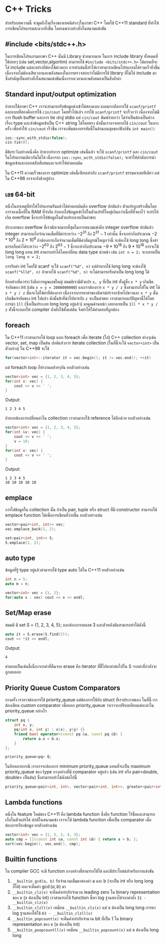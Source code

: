 # C++ Tricks

สำหรับบทความนี้ จะพูดถึงในเรื่องของเทคนิต่างๆในภาษา C++ โดยใช้ C++11 standard ที่ทำให้การเขียนโปรแกรมสะดวกยิ่งขึ้น โดยเฉพาะอย่างยิ่งในสนามแข่งขัน

## #include <bits/stdc++.h>
ในการเขียนโปรแกรมภาษา C++ นั้นมี Library ช่วยมากมาย
ในการ include library ทั้งหมดที่ใช้บ่อยๆ (เช่น set,vector,algoritm) สามารถใช้ ```#include <bits/stdc++.h>``` ได้แทนที่จะใส่ include แต่ละอย่างที่ต้องใช้ต่างหาก การทำเช่นนี้ทำให้เราสามารถเขียนโปรแกรมได้รวดเร็วยิ่งขึ้น เนื่องจากไม่ต้องเสียเวลาและพลังสมองในการตรวจสอบว่าไม่มีการใช้ library ที่ไม่ได้ include มา ซึ่งสำคัญเป็นอย่างยิ่งในสนามแข่งขันเนื่องจากเวลาและพลังสมองเป็นสิ่งล้ำค่า

## Standard input/output optimization
ถ้าหากใช้ภาษา C++ เราจะสามารถรับข้อมูลนำเข้าได้สองแบบ แบบแรกคือการใช้ ```scanf/printf``` และแบบที่สองคือการใช้ ```cin/cout``` โดยทั่วไปแล้ว การใช้ ```scanf/printf``` จะเร็วกว่า เนื่องจากไม่มีการ flush buffer และการ tie เข้าสู่ stdio แต่ ```cin/cout``` พิมพ์ง่ายกว่า ไม่จำเป็นต้องเป็นห่วงเรื่อง type และส่งข้อมูลเข้าเป็น C++ string ได้โดยตรง ดังนั้นเราอาจอยากใช้ ```cin/cout``` ในบางครั้ง เพื่อทำให้ ```cin/cout``` เร็วขึ้น เราจะเพิ่มสองบรรทัดนี้ในด้านบนสุดของฟังก์ชัน ```int main()```:

```cpp
ios::sync_with_stdio(false);
cin.tie(0);
```

มีข้อระวังอย่างหนึ่งคือ ถ้าหากทำการ optimize เช่นนี้แล้ว จะใช้ ```scanf/printf``` และ ```cin/cout``` ในโปรแกรมเดียวกันไม่ได้ เนื่องจาก ```ios::sync_with_stdio(false);``` จะทำให้ลำดับการนำข้อมูลเข้าและออกสลับสับสนและจะทำให้คำตอบผิด

ใน C++11 ความเร็วของการ optimize เช่นนี้เทียบเท่ากับ ```scanf/printf``` ธรรมดาเลยทีเดียว แต่ใน C++98 อาจจะยังช้าอยู่บ้าง

## เลข 64-bit
หนึ่งในสาเหตุที่ทำให้โปรแกรมรันแล้วได้คำตอบผิดคือ overflow ปกติแล้ว ตัวแปรถูกสร้างขึ้นโดยการจองเนื้อที่ใน RAM ที่จำกัด ถ้าหากใส่ข้อมูลเข้าไปในตัวแปรที่ใหญ่เกินกว่าเนื้อที่ที่จองไว้ จะทำให้เกิด overflow ซึ่งจะทำให้ข้อมูลในตัวแปรกลายเป็นค่าขยะ

ประเภทของ overflow ที่เรามักเจอมากที่สุดในการสนามแข่งคือ integer overflow ปกติแล้ว integer สามารถเก็บจำนวนเต็มที่มีค่าระหว่าง $-2^{31}$ ถึง $2^{31} - 1$ เท่านั้น ซึ่งจะเท่ากับประมาณ $-2*10^9$ ถึง $2*10^9$ ถ้าต้องการเก็บจำนวนเต็มที่มีค่าสัมบูรณ์ใหญกว่านี้ จะต้องใช้ long long ซึ่งสามารถก็บค่าได้ระหว่าง $-2^{63}$ ถึง $2^{63} - 1$ ซึ่งจะเท่ากับประมาณ $-9*10^{18}$ ถึง $9*10^{18}$ การจะใช้ long long แทน int สามารถทำได้โดยเปลี่ยน data type นำหน้า เช่น ```int n = 2;``` จะกลายเป็น ```long long n = 2;```

การรับค่า int โดยใช้ scanf จะใช้ ```scanf("%d", n)``` แต่ถ้าหากใช้ long long จะต้องใช้ ```scanf("%lld", n)``` ถ้าหากใช้ ```scanf("%d", n)``` จะไม่สามารถรับค่าเป็น long long ได้

อีกอย่างที่ควรระวังคือการคูณเลขใหญ่ สมมติเรามีตัวแปร ```x, y``` ที่เป็น int ทั้งคู่ซึ่ง ```x * y``` เกินขีดจำกัดของ int (เช่น ```x = y = 2000000000```) และเราต้องการ ```x * y / z``` ซึ่งสามารถใส่ใน int ได้ ```x * y / z``` นั้นจะไม่ใช่ค่าที่ต้องการ เนื่องจากการหาค่าของนิพจน์ทำจากซ้ายไปขวาและ ```x * y``` นั้นเกินขีดจำกัดของ int ไปแล้ว ดังนั้นข้าที่นำไปหารกับ ```z``` จะเป็นค่าขยะ เราสามารถแก้ปัญหานี้ได้โดยการนำ ```1ll``` (ซึ่งเป็นประเภท long long อยู่แล้ว) มาคูณด้านหน้า เลยกลายเป็น ```1ll * x * y / z``` ทั้งนี้จะบอกให้ compiler บังคับใช้ตั้งแต่ต้น จึงทำให้ได้คำตอบที่ถูกต้อง

## foreach
ใน C++11 เราสามารถใช้ loop แบบ foreach เพื่อ iterate (ไล่) C++ collection ต่างๆเช่น vector, set, map เป็นต้น ปกติแล้วการ iterate collection (ในที่นี้จะใช้ ```vector<int>``` เป็นตัวอย่าง) ใน C++98 จะใช้

```cpp
for(vector<int>::iterator it = vec.begin(); it != vec.end(); ++it)
``` 

แต่ foreach loop ก็ทำงานคล้ายๆกัน ยกตัวอย่างเช่น

```cpp
vector<int> vec = {1, 2, 3, 4, 5};
for(int v: vec) {
    cout << v << ' ';
}
```
Output:
```
1 2 3 4 5
```

ถ้าหากต้องการเปลี่ยนค่าใน collection เราสามารถใช้ reference ได้อีกด้วย ยกตัวอย่างเช่น

```cpp
vector<int> vec = {1, 2, 3, 4, 5};
for(int &v: vec) {
    cout << v << ' ';
    v = 10;
}
for(int v: vec) {
    cout << v << ' ';
}
```
Output:
```
1 2 3 4 5
10 10 10 10 10
```

## emplace
การใส่ข้อมูลใน collection นั้น ถ้าเป็น pair, tuple หรือ struct ที่มี constructor สามารถใช้ emplace function ได้เพื่อการเขียนที่ง่ายขึ้น ยกตัวอย่างเช่น

```cpp
vector<pair<int, int>> vec;
vec.emplace_back(1, 2);

set<pair<int, int>> S;
S.emplace(1, 2);
```

## auto type
ข้อมูลที่รู้ type อยู่แล้วสามารถใช้ type auto ได้ใน C++11 ยกตัวอย่างเช่น

```cpp
int n = 5;
auto m = n;

vector<int> vec = {1, 2};
for(auto x : vec) cout << x << endl;
```

## Set/Map erase

สมมติ มี set<int> S = {1, 2, 3, 4, 5}; และต้องการลบเลข 3 และตัวหลังมันสามารถทำได้ดังนี้

```cpp
auto it = S.erase(S.find(3));
cout << *it << endl;
```

Output:
```
4
```

คำตอบเป็นเช่นนี้เนื่องจากค่าที่คืนจาก erase คือ iterator ที่ชี้ไปหาค่าต่อไปใน S จากค่าที่กำลังจะถูกลบออก

## Priority Queue Custom Comparators
บางครั้ง เราอาจต้องการใช้ priority_queue แต่ต้องการใช้กับ struct ที่เราประกาศเอง ในที่นี้ เราต้องเขียน custom comparator เพื่อบอก priority_queue ว่าเราจะเปรียบเทียบแต่ละค่าใน priority_queue อย่างไร

```cpp
struct pq {
    int x, y;
    pq(int x, int y) : x(x), y(y) {}
    friend bool operator<(const pq &a, const pq &b) {
        return a.x < b.x;
    }
};

priority_queue<pq> Q;
```

ในอีกหลายกรณี เราอาจจะต้องการ minimum priority_queue แทนที่จะเป็น maximum priority_queue ของ type บางอย่างที่มี comparator อยู่แล้ว (เช่น int หรือ pair<double, double> เป็นต้น) ซึ่งสามารถทำได้ดังต่อไปนี้

```cpp
priority_queue<pair<int, int>, vector<pair<int, int>>, greater<pair<int, int>>>
```

## Lambda functions
หนึ่งใน feature ใหม่ของ C++11 คือ lambda function ซึ่งคือ function ไร้ชื่อและสามารถเก็บในตัวแปรได้ ปกติในสนามแข่ง เราจะใช้ lambda function เพื่อเป็น comparator เมื่อต้องการเรียงข้อมูล ยกตัวอย่างเช่น

```cpp
vector<int> vec = {1, 5, 2, 4, 3};
auto cmp = [](const int &a, const int &b) { return a > b; };
sort(vec.begin(), vec.end(), cmp);
```

## Builtin functions
ใน compiler GCC จะมี function บางอย่างที่สามารถใช้ได้ และมีประโยชน์สำหรับการแข่งขัน
1. ```__builtin_gcd(a, b)``` รับจำนวนเต็มมาสองค่า a และ b (จะเป็น int หรือ long long ก็ได้) และจะคืนค่า $\gcd(a,b)$ มา
2. ```__builtin_clz(x)``` จะคืนค่าเท่ากับจำนวน leading zero ใน binary representation ของ x (x ต้องเป็น int) เราสามารถใช้ function นี้หา log ฐานสองได้จากคำสั่ง ```31 - __builtin_clz(x)```
3. ```__builtin_clzll(x)``` เหมือน ```__builtin_clz(x)``` แต่ x ต้องเป็น long long การหา log ฐานสองให้ใช้ ```63 - __builtin_clzll(x)```
4. ```__builtin_popcount(x)``` จะคืนค่าเท่ากับจำนวน bit ที่เป็น 1 ใน binary representation ของ x (x ต้องเป็น int)
5. ```__builtin_poopcountll(x)``` เหมือน ```__builtin_popcount(x)``` แต่ x ต้องเป็น long long
